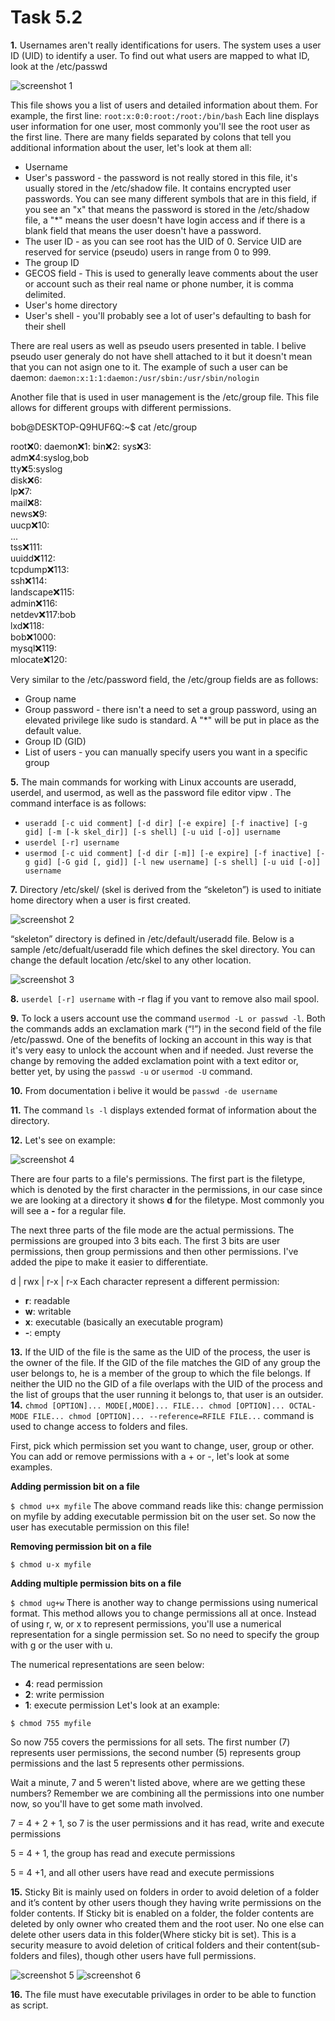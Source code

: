 # Task 5.2

**1.** Usernames aren't really identifications for users. The system uses a user ID (UID) to identify a user. To find out what users are mapped to what ID, look at the /etc/passwd

![screenshot 1](screenshots/1.png)

This file shows you a list of users and detailed information about them. For example, the first line: 
`root:x:0:0:root:/root:/bin/bash`
Each line displays user information for one user, most commonly you'll see the root user as the first line. There are many fields separated by colons that tell you additional information about the user, let's look at them all:

- Username
- User's password - the password is not really stored in this file, it's usually stored in the /etc/shadow file. It contains encrypted user passwords. You can see many different symbols that are in this field, if you see an "x" that means the password is stored in the /etc/shadow file, a "*" means the user doesn't have login access and if there is a blank field that means the user doesn't have a password.
- The user ID - as you can see root has the UID of 0. Service UID are reserved for service (pseudo) users in range from 0 to 999. 
- The group ID
- GECOS field - This is used to generally leave comments about the user or account such as their real name or phone number, it is comma delimited.
- User's home directory
- User's shell - you'll probably see a lot of user's defaulting to bash for their shell

There are real users as well as pseudo users presented in table. I belive pseudo user generaly do not have shell attached to it but it doesn't mean that you can not asign one to it. The example of such a user can be daemon: `daemon:x:1:1:daemon:/usr/sbin:/usr/sbin/nologin` 

Another file that is used in user management is the /etc/group file. This file allows for different groups with different permissions.

bob@DESKTOP-Q9HUF6Q:~$ cat /etc/group

root:x:0:
daemon:x:1:
bin:x:2: 
sys:x:3:  
adm:x:4:syslog,bob  
tty:x:5:syslog  
disk:x:6:  
lp:x:7:  
mail:x:8:  
news:x:9:  
uucp:x:10:  
...  
tss:x:111:  
uuidd:x:112:  
tcpdump:x:113:  
ssh:x:114:  
landscape:x:115:  
admin:x:116:  
netdev:x:117:bob  
lxd:x:118:  
bob:x:1000:  
mysql:x:119:  
mlocate:x:120:

Very similar to the /etc/password field, the /etc/group fields are as follows:

- Group name
- Group password - there isn't a need to set a group password, using an elevated privilege like sudo is standard. A "*" will be put in place as the default value.
- Group ID (GID)
- List of users - you can manually specify users you want in a specific group

**5.** The main commands for working with Linux accounts are useradd, userdel, and usermod, as well as
the password file editor vipw . The command interface is as follows:
- `useradd [-c uid comment] [-d dir] [-e expire] [-f inactive] [-g gid] [-m [-k skel_dir]] [-s shell]
[-u uid [-o]] username`
- `userdel [-r] username`
- `usermod [-c uid comment] [-d dir [-m]] [-e expire] [-f inactive] [-g gid] [-G gid [, gid]]
[-l new username] [-s shell] [-u uid [-o]] username`

**7.** Directory /etc/skel/ (skel is derived from the “skeleton”) is used to initiate home directory when a user is first created.

![screenshot 2](screenshots/2.png)

“skeleton” directory is defined in /etc/default/useradd file.
Below is a sample /etc/defualt/useradd file which defines the skel directory. You can change the default location /etc/skel to any other location.

![screenshot 3](screenshots/3.png)

**8.**  `userdel [-r] username` with -r flag if you vant to remove also mail spool.

**9.** To lock a users account use the command `usermod -L or passwd -l`. Both the commands adds an exclamation mark (“!”) in the second field of the file /etc/passwd. One of the benefits of locking an account in this way is that it's very easy to unlock the account when and if needed. Just reverse the change by removing the added exclamation point with a text editor or, better yet, by using the `passwd -u` or `usermod -U` command.

**10.** From documentation i belive it would be `passwd -de username`

**11.** The command `ls -l` displays extended format of information about the directory.

**12.** Let's see on example:

 ![screenshot 4](screenshots/4.png)

There are four parts to a file's permissions. The first part is the filetype, which is denoted by the first character in the permissions, in our case since we are looking at a directory it shows **d** for the filetype. Most commonly you will see a **-** for a regular file.

The next three parts of the file mode are the actual permissions. The permissions are grouped into 3 bits each. The first 3 bits are user permissions, then group permissions and then other permissions. I've added the pipe to make it easier to differentiate.

d | rwx | r-x | r-x 
Each character represent a different permission:

- **r**: readable
- **w**: writable
- **x**: executable (basically an executable program)
- **-**: empty

**13.** If the UID of the file is the same as the UID of the process, the user is the owner of the file. 
If the GID of the file matches the GID of any group the user belongs to, he is a member of the group to which the file belongs. 
If neither the UID no the GID of a file overlaps with the UID of the process and the list of groups that the user running it belongs to, that user is an outsider.
**14.** `chmod [OPTION]... MODE[,MODE]... FILE...
    chmod [OPTION]... OCTAL-MODE FILE...
    chmod [OPTION]... --reference=RFILE FILE...` command is used to change  access to folders and files. 
    
First, pick which permission set you want to change, user, group or other. You can add or remove permissions with a + or -, let's look at some examples.

**Adding permission bit on a file**

`$ chmod u+x myfile`
The above command reads like this: change permission on myfile by adding executable permission bit on the user set. So now the user has executable permission on this file!

**Removing permission bit on a file**

`$ chmod u-x myfile`

**Adding multiple permission bits on a file**

`$ chmod ug+w`
There is another way to change permissions using numerical format. This method allows you to change permissions all at once. Instead of using r, w, or x to represent permissions, you'll use a numerical representation for a single permission set. So no need to specify the group with g or the user with u.

The numerical representations are seen below:

- **4**: read permission
- **2**: write permission
- **1**: execute permission
Let's look at an example:

`$ chmod 755 myfile`

So now 755 covers the permissions for all sets. The first number (7) represents user permissions, the second number (5) represents group permissions and the last 5 represents other permissions.

Wait a minute, 7 and 5 weren't listed above, where are we getting these numbers? Remember we are combining all the permissions into one number now, so you'll have to get some math involved.

7 = 4 + 2 + 1, so 7 is the user permissions and it has read, write and execute permissions

5 = 4 + 1, the group has read and execute permissions

5 = 4 +1, and all other users have read and execute permissions

**15.** Sticky Bit is mainly used on folders in order to avoid deletion of a folder and it’s content by other users though they having write permissions on the folder contents. If Sticky bit is enabled on a folder, the folder contents are deleted by only owner who created them and the root user. No one else can delete other users data in this folder(Where sticky bit is set). This is a security measure to avoid deletion of critical folders and their content(sub-folders and files), though other users have full permissions.

![screenshot 5](screenshots/5.png)
![screenshot 6](screenshots/6.png)

**16.** The file must have executable privilages in order to be able to function as script.